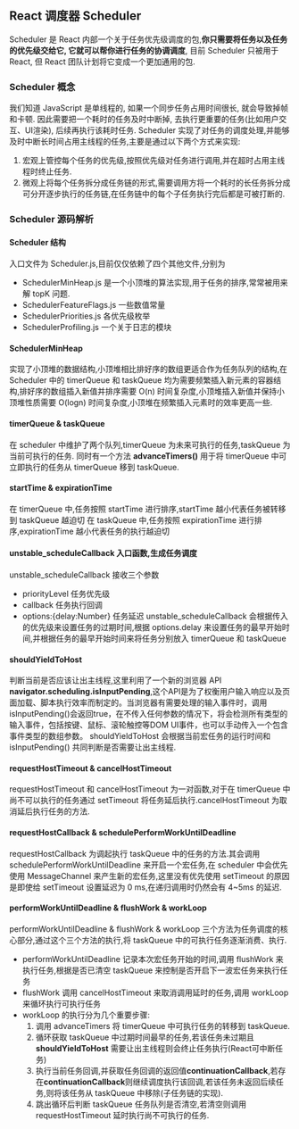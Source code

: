 ## React 调度器 Scheduler

Scheduler 是 React 内部一个关于任务优先级调度的包,**你只需要将任务以及任务的优先级交给它, 它就可以帮你进行任务的协调调度**, 目前 Scheduler 只被用于 React, 但 React 团队计划将它变成一个更加通用的包.

### Scheduler 概念
我们知道 JavaScript 是单线程的, 如果一个同步任务占用时间很长, 就会导致掉帧和卡顿. 因此需要把一个耗时的任务及时中断掉, 去执行更重要的任务(比如用户交互、UI渲染), 后续再执行该耗时任务.
Scheduler 实现了对任务的调度处理,并能够及时中断长时间占用主线程的任务,主要是通过以下两个方式来实现:
1. 宏观上管控每个任务的优先级,按照优先级对任务进行调用,并在超时占用主线程时终止任务.
2. 微观上将每个任务拆分成任务链的形式,需要调用方将一个耗时的长任务拆分成可分开逐步执行的任务链,在任务链中的每个子任务执行完后都是可被打断的.

### Scheduler 源码解析

#### Scheduler 结构
入口文件为 Scheduler.js,目前仅仅依赖了四个其他文件,分别为 
* SchedulerMinHeap.js 是一个小顶堆的算法实现,用于任务的排序,常常被用来解 topK 问题.
* SchedulerFeatureFlags.js 一些数值常量
* SchedulerPriorities.js 各优先级枚举
* SchedulerProfiling.js 一个关于日志的模块

#### SchedulerMinHeap 
实现了小顶堆的数据结构,小顶堆相比排好序的数组更适合作为任务队列的结构,在 Scheduler 中的 timerQueue 和 taskQueue 均为需要频繁插入新元素的容器结构,排好序的数组插入新值并排序需要 O(n) 时间复杂度,小顶堆插入新值并保持小顶堆性质需要 O(logn) 时间复杂度,小顶堆在频繁插入元素时的效率更高一些.

#### timerQueue & taskQueue
在 scheduler 中维护了两个队列,timerQueue 为未来可执行的任务,taskQueue 为当前可执行的任务.
同时有一个方法 **advanceTimers()** 用于将 timerQueue 中可立即执行的任务从 timerQueue 移到 taskQueue.

#### startTime & expirationTime
在 timerQueue 中,任务按照 startTime 进行排序,startTime 越小代表任务被转移到 taskQueue 越迫切
在 taskQueue 中,任务按照 expirationTime 进行排序,expirationTime 越小代表任务的执行越迫切

#### unstable_scheduleCallback 入口函数,生成任务调度
unstable_scheduleCallback 接收三个参数 
* priorityLevel 任务优先级
* callback 任务执行回调
* options:{delay:Number} 任务延迟
unstable_scheduleCallback 会根据传入的优先级来设置任务的过期时间,根据 options.delay 来设置任务的最早开始时间,并根据任务的最早开始时间来将任务分别放入 timerQueue 和 taskQueue

#### shouldYieldToHost 
判断当前是否应该让出主线程,这里利用了一个新的浏览器 API **navigator.scheduling.isInputPending**,这个API是为了权衡用户输入响应以及页面加载、脚本执行效率而制定的。当浏览器有需要处理的输入事件时，调用isInputPending()会返回true，在不传入任何参数的情况下，将会检测所有类型的输入事件，包括按键、鼠标、滚轮触控等DOM UI事件，也可以手动传入一个包含事件类型的数组参数。
shouldYieldToHost 会根据当前宏任务的运行时间和 isInputPending() 共同判断是否需要让出主线程.

#### requestHostTimeout & cancelHostTimeout
requestHostTimeout 和 cancelHostTimeout 为一对函数,对于在 timerQueue 中尚不可以执行的任务通过 setTimeout 将任务延后执行.cancelHostTimeout 为取消延后执行任务的方法.
 
#### requestHostCallback & schedulePerformWorkUntilDeadline
requestHostCallback 为调起执行 taskQueue 中的任务的方法.其会调用 schedulePerformWorkUntilDeadline 来开启一个宏任务,在 scheduler 中会优先使用 MessageChannel 来产生新的宏任务,这里没有优先使用 setTimeout 的原因是即使给 setTimeout 设置延迟为 0 ms,在递归调用时仍然会有 4~5ms 的延迟.

#### performWorkUntilDeadline & flushWork & workLoop
performWorkUntilDeadline & flushWork & workLoop 三个方法为任务调度的核心部分,通过这个三个方法的执行,将 taskQueue 中的可执行任务逐渐消费、执行.
* performWorkUntilDeadline 记录本次宏任务开始的时间,调用 flushWork 来执行任务,根据是否已清空 taskQueue 来控制是否开启下一波宏任务来执行任务
* flushWork 调用 cancelHostTimeout 来取消调用延时的任务,调用 workLoop 来循环执行可执行任务
* workLoop 的执行分为几个重要步骤:
    1. 调用 advanceTimers 将 timerQueue 中可执行任务的转移到 taskQueue.
    2. 循环获取 taskQueue 中过期时间最早的任务,若该任务未过期且 **shouldYieldToHost** 需要让出主线程则会终止任务执行(React可中断任务)
    3. 执行当前任务回调,并获取任务回调的返回值**continuationCallback**,若存在**continuationCallback**则继续调度执行该回调,若该任务未返回后续任务,则将该任务从 taskQueue 中移除(子任务链的实现).
    4. 跳出循环后判断 taskQueue 任务队列是否清空,若清空则调用 requestHostTimeout 延时执行尚不可执行的任务.